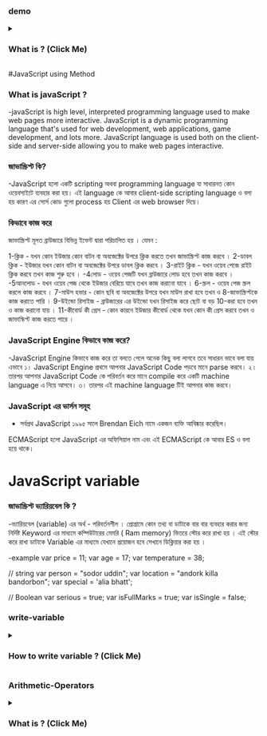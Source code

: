 ### demo

<details>
<summary>
  <h3>What is ? (Click Me)</h3>
</summary>
<br >
 reduce

```js

```

</details>

#JavaScript using Method

### What is javaScript ?

-javaScript is high level, interpreted programming language used to make web pages more interactive. JavaScript is a dynamic programming language that's used for web development, web applications, game development, and lots more. JavaScript language is used both on the client-side and server-side allowing you to make web pages interactive.

### জাভাস্ক্রিপ্ট কি?

-JavaScript হলো একটি scripting অথবা programming language যা সাধারনত কোন ওয়েবসাইটে ব্যবহার করা হয়। এই language কে আবার client-side scripting language ও বলা হয় কারণ এর সোর্স কোড গুলো process হয় Client এর web browser দিয়ে।

### কিভাবে কাজ করে

জাভাস্ক্রিপ্ট মূলত ব্রাউজারে বিভিন্ন ইভেন্ট দ্বারা পরিচালিত হয় । যেমন :

1-ক্লিক - যখন কোন ইউজার কোন বাটন বা অবজেক্টের উপরে ক্লিক করতে তখন জাভাস্ক্রিপ্ট কাজ করবে ।
2-ডাবল ক্লিক - ইউজার যখন কোন বাটন বা অবজেক্টের উপরে ডাবল ক্লিক করবে ।
3-রাইট ক্লিক - যখন ওয়েব পেজে রাইট ক্লিক করবে তখন কাজ শুরু হবে ।
-4লোড - ওয়েব পেজটি যখন ব্রাউজারে লোড হবে তখন কাজ করবে ।
-5আনলোড - যখন ওয়েব পেজ থেকে ইউজার বেরিয়ে যাবে তখন কাজ করানো যাবে ।
6-স্ক্রল - ওয়েব পেজ স্ক্রল করলে কাজ করবে ।
7-মাউস হভার - কোন ছবি বা অবজেক্টের উপরে যখন মাউস রাখা হবে তখন ও 8-জাভাস্ক্রিপ্টকে কাজ করাতে পারি ।
9-উইন্ডো রিসাইজ - ব্রাউজারের এর উইন্ডো যখন রিসাইজ করে ছোট বা বড় 10-করা হবে তখন ও কাজ করানো যায় ।
11-কীবোর্ড কী প্রেস - কোন কারনে ইউজার কীবোর্ড থেকে যখন কোন কী প্রেস করবে তখন ও জাভাস্কিপ্ট কাজ করতে পারে ।

### JavaScript Engine কিভাবে কাজ করে?

-JavaScript Engine কিভাবে কাজ করে তা বলতে গেলে অনেক কিছু বলা লাগবে তবে সাধারন ভাবে বলা যায় এভাবে
১। JavaScript Engine প্রথমে আপনার JavaScript Code পড়বে মানে parse করবে।
২। তারপর আপনার JavaScript Code কে পরিবর্তন করে মানে compile করে একটি machine language এ নিয়ে আসবে।
৩। তারপর এই machine language টিই আপনার কাজ করবে।

### JavaScript এর ভার্সন সমূহ

- সর্বপ্রথ JavaScript ১৯৯৫ সালে Brendan Eich নামে একজন ব্যক্তি আবিষ্কার করেছিল।

ECMAScript হলো JavaScript এর অফিসিয়াল নাম এবং এই ECMAScript কে আবার ES ও বলা হয়ে থাকে।

# JavaScript variable

### জাভাস্ক্রিপ্ট ভ্যারিয়বেল কি ?

-ভ্যারিয়বেল (variable) এর অর্থ - পরিবর্তনশীল । প্রোগ্রামে কোন তথ্য বা ডাটাকে বার বার ব্যবহার করার জন্য নির্দিষ্ট Keyword এর মাধ্যমে কম্পিউটারের মেমরি ( Ram memory) ভিতরে স্টোর করে রাখা হয় । এই স্টোর করে রাখা ডাটাকে Variable এর মাধ্যমে যেখানে প্রয়োজন হবে সেখানে ডিক্লিয়ার করা হয় ।

-example
var price = 11;
var age = 17;
var temperature = 38;

// string
var person = "sodor uddin";
var location = "andork killa bandorbon";
var special = 'alia bhatt';

// Boolean
var serious = true;
var isFullMarks = true;
var isSingle = false;

### write-variable

<details>
<summary>
  <h3> How to write variable ? (Click Me)</h3>
</summary>
<br >
- ভ্যারিয়েবল এ letters(a-z), digits(0-9), underscores(_), and dollar signs($) এই চারটি জিনিস ব‍্যবহার করতে পারেন।
- ভ্যারিয়েবল এর নাম ডিজিট বা নম্বর দিয়ে শুরু করা যাবে না। তবে মাঝে কিংবা শেষে ডিজিট ব‍্যবহার করা যাবে। উদাহরণ  var name7 = rakib islam ';
- ভ্যারিয়েবল নামের মধ‍্যে স্পেস বা ফাঁকা রাখা যাবে না।
- ভ্যারিয়েবল এর নামে কোন কিওয়ার্ড ব‍্যবহার করা যাবে।
- ভেরিয়েবলের নাম কেজ সেন্সিটিভ তাই এ ব্যাপারে সতর্ক থাকতে হবে। যেমন A এবং a এক নয়।
- ভেরিয়েবলের নামের মাঝে কোন চিহ্ন যেমন – কমা, ফুলস্টপ ব্যবহার করা যাবে না।
- ভেরিয়েবলের নাম হিসেবে জাভাস্ক্রিপ্টের সংরক্ষিত শব্দ বা Reserved Word গুলো ব্যবহার করা যাবে না।
- চাইলে একসাথে একাধিক ভ‍্যালিয়েবল লেখা যায়। তবে সেক্ষেত্রে প্রতিটি ভ‍্যালিয়েবলের পরে কমা দিতে হবে। উদাহরণ: var name, age, location;

৩ টি উপায়ের ভ্যারিয়েবল ব্যবহার করা যায়:
১. var 2. let = পরবর্তীতে কোন ভ্যারিয়েবলের মান পরিবর্তন করা যায়। বেশিভাগ সময় এটি ব্যবহার করা হয়।
৩. const = এটি কোন ভ্যারিয়েবল দিলে ভ্যারিয়েবলের মান পরিবর্তন করা যায়।

```js
// good variable
var price = 29;
/* 
vaR price = 29;
Var price = 29;
VAR price = 29; */

/*
1. variable name can not be any keywords
var false = 96;
var return = true;
 */

// 2. variable name has to be in one work. No space
// var my home address = "New California";

/*  3. variable name can not have quotation
var "name" = "Tom Hanks"; */

/* 
 4. variable name can not starts with a number but can ends with a number
var 99Club = 1964;
var club25 = 2025;
 */
/* 
 5. How to use long names
 can not use dash
var user-name = "raj bappa";
 */
var user_name = "bappa raj";
var usercurrenthomeaddress = "andor killa bandor ban";
var user_home_address = "andor killa bandor ban"; // snake case
var userHomeAddress = "andor killa bandor ban"; // camel case: we will use this one
var UserHomeAddress = "andor killa bandor ban"; // pascal case

// variable name is case senstive
var person = 25;
var Person = 35;
```

</details>

### Arithmetic-Operators

<details>
<summary>
  <h3>What is ? (Click Me)</h3>
</summary>
<br >

JavaScript Arithmetic Operators
Arithmetic operators perform arithmetic on numbers (literals or variables).

- - Addition
- - Subtraction
- - Multiplication
- \*\* Exponentiation (ES2016)
- / Division
- % Modulus (Remainder)
- ++ Increment
- -- Decrement

```js
var onionPrice = 20;
var eggPrice = 10;
// console.log(onionPrice)

// addition, subtraction
/* var totalPrice = onionPrice + eggPrice;
console.log(totalPrice)
var priceDifference = onionPrice - eggPrice;
console.log(priceDifference);
 */

// console.log(totalPrice);
// console.log(onionPrice);
// console.log(eggPrice);
// console.log(onionPrice + eggPrice);

/* multplication
var orangePrice = 20;
var quantiy = 7;
var totalCost = orangePrice * quantiy;
console.log(totalCost); */

// division
var money = 500;
var player = 10;
var eachPlayer = money / player;
console.log(eachPlayer);
```
